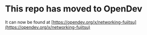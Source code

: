 # This repo has moved to OpenDev

It can now be found at [https://opendev.org/x/networking-fujitsu](https://opendev.org/x/networking-fujitsu)
